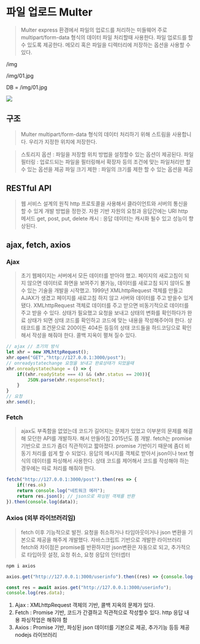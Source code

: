 # 파일 업로드 Multer
> Multer express 환경에서 파일의 업로드를 처리하는 미들웨어
> 주로 multipart/form-data 형식의 데이터 파일 처리할때 사용한다.
> 파일 업로드를 할수 있도록 제공한다.
> 메모리 혹은 파일을 디렉터리에 저장하는 옵션을 사용할 수 있다.

/img

/img/01.jpg

DB = /img/01.jpg

<img src="/img/01.jpg">

## 구조
> Multer multipart/form-data 형식의 데이터 처리하기 위해 스트림을 사용합니다.
> 우리가 지정한 위치에 저장한다.

> 스토리지 옵션 : 파일을 저장할 위치 방법을 설정할수 있는 옵션이 제공된다.
> 파일 필터링 : 업로드되는 파일을 필터링해서 확장자 등의 조건에 맞는 파일처리만 할 수 있는 옵션을 제공
> 파일 크기 제한 : 파일의 크기를 제한 할 수 있는 옵션을 제공

## RESTful API
> 웹 서비스 설계의 원칙 http 프로토콜을 사용해서 클라이언트와 서버의 통신을 할 수 있게 개발 방법을 정한것.
> 자원 기반 자원의 요청과 응답간에는 URI http 메서드
> get, post, put, delete
> 캐시 : 응답 데이터는 캐시화 될수 있고 성능이 향상된다.

## ajax, fetch, axios

### Ajax
> 초기 웹페이지는 서버에서 모든 데이터를 받아야 했고. 페이지의 새로고침이 되지 않으면 데이터로 화면을 보여주기 불가능, 데이터를 새로고침 되지 않아도 볼수 있는 기술을 개발을 시작했고.
> 1999년 XMLhttpRequest 객체를 만들고 AJAX가 생겼고 페이지를 새로고침 하지 않고 서버와 데이터를 주고 받을수 있게 됐다.
> XMLhttpRequest 객체로 데이터를 주고 받으면 비동기적으로 데이터를 주고 받을 수 있다.
> 상태가 필요했고 요청을 보내고 상태의 변화를 확인하다가 완료 상태가 되면 상태 코드를 확인하고
> 코드에 맞는 내용을 작성해주어야 한다. 상태코드를 조건문으로 200이든 404든 등등의 상태 코드들을 하드코딩으로 확인해서 작성을 해줘야 한다.
> 콜백 지옥이 펼쳐 질수 있다.

```js
// ajax // 초기의 방식
let xhr = new XMLhttpRequest();
xhr.open("GET","http://127.0.0.1:3000/post");
// onreadystatechange 요청을 보내고 완료상태가 되었을때
xhr.onreadystatechange = () => {
    if((xhr.readyState === 4) && (xhr.status == 200)){
        JSON.parse(xhr.responseText);
    }
}
// 요청
xhr.send();
```

### Fetch
> ajax도 부족함을 없었는데 코드가 길어지는 문제가 있었고 이부분의 문제를 해결해 모던한 API를 개발하자. 해서 만들어짐
> 2015년도 쯤 개발. fetch는 promise 기반으로 코드가 좀더 직관적이고 짧아졌다.
> promise 기반이기 때문에 좀더 비동기 처리를 쉽게 할 수 되었다.
> 응답의 메시지를 객체로 받아서 json이나 text 형식의 데이터를 파싱해서 사용한다.
> 상태 코드를 제어해서 코드를 작성해야 하는 경우에는 따로 처리를 해줘야 한다.

```js
fetch("http://127.0.0.1:3000/post").then(res => {
    if(!res.ok)
    return console.log("네트워크 에러");
    return res.json(); // json으로 파싱된 객체를 반환
}).then(console.log(data));
```

### Axios (외부 라이브러리임)
> fetch 이후 기능적으로 발전. 요청을 취소하거나 타임아웃이거나 json 변환을 기본으로 제공을 해주게 개발했다.
> 자바스크립트 기반으로 개발한 라이브러리
> fetch와 차이점은 promise를 반환하지만 json변환은 자동으로 되고, 추가적으로 타입아웃 설정, 요청 취소, 요청 응답의 인터셉터

```js
npm i axios

axios.get("http://127.0.0.1:3000/userinfo").then((res) => {console.log(res.data)});

const res = await axios.get("http://127.0.0.1:3000/userinfo");
console.log(res.data);
```
<!-- then catch는 async await와 함께 쓰면 X -->
1. Ajax : XMLhttpRequest 객체의 기반, 콜백 지옥의 문제가 있다.
2. Fetch : Promise 기반, 코드가 간결하고 직관적으로 작성할수 있다. http 응답 내용 파싱작업은 해줘야 함
3. Axios : Promise 기반, 파싱된 json 데이터를 기본으로 제공, 추가기능 등등 제공 nodejs 라이브러리
